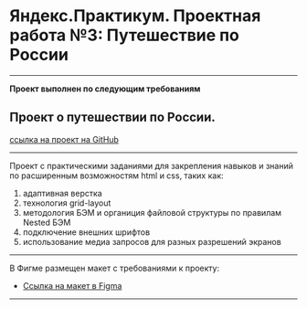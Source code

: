 # Яндекс.Практикум. Проектная работа №3: Путешествие по России

------------------------------
**Проект выполнен по следующим требованиям**

## Проект о путешествии по России.

[ссылка на проект на GitHub](https://OlgaIL/github.io/russian-travel/index.html)

---------------------------
Проект с практическими заданиями для закрепления навыков и знаний по расширенным возможностям html и css, таких как:
1. адаптивная верстка
2. технология grid-layout
3. методология БЭМ и органиция файловой структуры по правилам Nested БЭМ
4. подключение внешних шрифтов
5. использование медиа запросов для разных разрешений экранов


------------------------------
В Фигме размещен макет с требованиями к проекту:
* [Ссылка на макет в Figma](https://www.figma.com/file/OyRWEjU6wBwRe1hapzQoLx/Sprint-3%3A-Russia-%2F-desktop-%2B-mobile?node-id=28503%3A0)
------------------------------